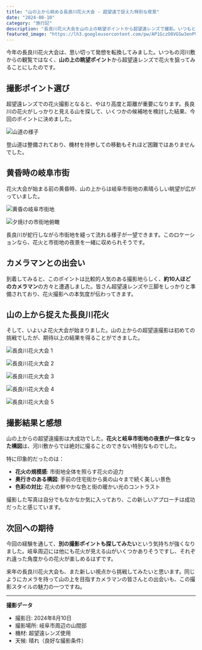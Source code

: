 ```yaml
---
title: "山の上から眺める長良川花火大会 - 超望遠で捉えた特別な夜景"
date: "2024-08-10"
category: "旅行記"
description: "長良川花火大会を山の上の眺望ポイントから超望遠レンズで撮影。いつもと違うアングルで楽しむ花火の魅力と、カメラマンたちとの出会いを記録した特別な夜。"
featured_image: "https://lh3.googleusercontent.com/pw/AP1GczO0VGSw3enP9_d4M9ErxVSWdMk4R-gSb1aEjqbdwOi_DcQpMMwRs9Gt5BcvWNAi0D2kc4atiiCiq5oQKB0fkf3ffHWOIpd0crgxdCTV73LuDDKSZ9m1dFZpIBq1s5MB3cA8dWgkbvp0Vf4dVy_w39tFKg=s800-no-gm?authuser=0"
---
```


<!-- 元のGoogle Photosリンク: https://photos.app.goo.gl/n2gpgWDkUmhcwrSr9 -->

今年の長良川花火大会は、思い切って発想を転換してみました。いつもの河川敷からの観覧ではなく、**山の上の眺望ポイント**から超望遠レンズで花火を狙ってみることにしたのです。

## 撮影ポイント選び

超望遠レンズでの花火撮影となると、やはり高度と距離が重要になります。長良川の花火がしっかりと見える山を探して、いくつかの候補地を検討した結果、今回のポイントに決めました。

![山道の様子](https://lh3.googleusercontent.com/pw/AP1GczNjC4Idpx818Vmj1GJF9gzDYkiypmmHR7UNBzJxDllsIhhhIw5zAnFYPsgAkfswCqCUtv4T8bYdsUYwUabeX3xDLwCwPHGm-EMdTvBRAiNr4TnGYpOl=s800-no-gm?authuser=0)

登山道は整備されており、機材を持参しての移動もそれほど困難ではありませんでした。

## 黄昏時の岐阜市街

花火大会が始まる前の黄昏時、山の上からは岐阜市街地の素晴らしい眺望が広がっていました。

![黄昏の岐阜市街地](https://lh3.googleusercontent.com/pw/AP1GczMW4HKgNPJl_-_eBqO1VI2EKPKy18BQCxH4kO3vK7i4xSQ0LpdKB90ntvG_hpBh431fCE8DgMICgHWz619vCXKCQTBz9_S2EcwyURvr3lt76eUIaqQli4W9z0JVoR5N7RT1kPCTd0atciJO7YP1rgbL_A=s800-no-gm?authuser=0)

![夕焼けの市街地俯瞰](https://lh3.googleusercontent.com/pw/AP1GczMS8FJ0EmuBklo0twsuHIQJEq2mYZPIN-5nnp9DlzNbMkcuJMXfiOiA_1qiityRABGkig3iTp-Wh-ArfC4wCDFQxzGxlhikeQXT0sxKWjdPrStcjQFhnf5X0EvyduAuCK7X9eSIQbArY3bpYkbAdYu5Ow=s800-no-gm?authuser=0)

長良川が蛇行しながら市街地を縫って流れる様子が一望できます。このロケーションなら、花火と市街地の夜景を一緒に収められそうです。

## カメラマンとの出会い

到着してみると、このポイントは比較的人気のある撮影地らしく、**約10人ほどのカメラマン**の方々と遭遇しました。皆さん超望遠レンズや三脚をしっかりと準備されており、花火撮影への本気度が伝わってきます。

## 山の上から捉えた長良川花火

そして、いよいよ花火大会が始まりました。山の上からの超望遠撮影は初めての挑戦でしたが、期待以上の結果を得ることができました。

![長良川花火大会 1](https://lh3.googleusercontent.com/pw/AP1GczO0VGSw3enP9_d4M9ErxVSWdMk4R-gSb1aEjqbdwOi_DcQpMMwRs9Gt5BcvWNAi0D2kc4atiiCiq5oQKB0fkf3ffHWOIpd0crgxdCTV73LuDDKSZ9m1dFZpIBq1s5MB3cA8dWgkbvp0Vf4dVy_w39tFKg=s800-no-gm?authuser=0)

![長良川花火大会 2](https://lh3.googleusercontent.com/pw/AP1GczPkcT5t_yoPFVHjAKRKsw58C4b7EDIKn04SteEMgQp48e6tw1L5Mfmdr2ROzu5o_obiG9aXRAekwt3swjDY4CltukaNM8kM4k14Cj1aYlYPdPSEqmHFH1mDKAbuP8ebys728NS1M0enzYGSSHF-q6IKyA=s800-no-gm?authuser=0)

![長良川花火大会 3](https://lh3.googleusercontent.com/pw/AP1GczMKrcn0E1qGMubI_RcbmvHM4VVr3-2EJXiYzsyxYS1pR0r3zBOrAzXEOQSSKTy7jMqOnXG39el2XDWm14E_-DiA0FO6I43fWltU0z3Hsxf4jj_hy38qS5JemZUTOOgDTAOTfRv2G4w69nf8kzFaWy6_FA=s800-no-gm?authuser=0)

![長良川花火大会 4](https://lh3.googleusercontent.com/pw/AP1GczMFPipSutojovs2HmVctZie8DCBrMGJ390T7Uv0AIYEYwyJtJk8cYs-V3w1Buin7dhKvKmvKKsleZyMDGeyFGVMFzhuJrSfoyEIHb1YwDqtTQzax4-z=s800-no-gm?authuser=0)

![長良川花火大会 5](https://lh3.googleusercontent.com/pw/AP1GczPNoCKkRqEZLHiTfx6yNolTz6vzElhMavawL44KOtlq2EmIfMlx40-ztTARXTpYlwDRP031W0vVmB6XEohc9O-PwqB-vwo0TAsYXHYFZd2Jp11YZCcPuZigi9NAx5pSvlq_w4FRmDUbsY3V_vir8yh-LA=s800-no-gm?authuser=0)

## 撮影結果と感想

山の上からの超望遠撮影は大成功でした。**花火と岐阜市街地の夜景が一体となった構図**は、河川敷からでは絶対に撮ることのできない特別なものでした。

特に印象的だったのは：

- **花火の規模感**: 市街地全体を照らす花火の迫力
- **奥行きのある構図**: 手前の住宅街から奥の山々まで続く美しい景色
- **色彩の対比**: 花火の鮮やかな色と街の暖かい光のコントラスト

撮影した写真は自分でもなかなか気に入っており、この新しいアプローチは成功だったと感じています。

## 次回への期待

今回の経験を通して、**別の撮影ポイントも探してみたい**という気持ちが強くなりました。岐阜周辺には他にも花火が見える山がいくつかありそうですし、それぞれ違った角度からの花火が楽しめるはずです。

来年の長良川花火大会も、また新しい視点から挑戦してみたいと思います。同じようにカメラを持って山の上を目指すカメラマンの皆さんとの出会いも、この撮影スタイルの魅力の一つですね。

---

**撮影データ**
- 撮影日: 2024年8月10日
- 撮影場所: 岐阜市周辺の山間部
- 機材: 超望遠レンズ使用
- 天候: 晴れ（良好な撮影条件）